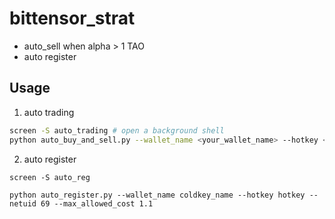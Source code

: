 # bittensor_strat
* auto_sell when alpha > 1 TAO
* auto register

## Usage
1. auto trading
```bash
screen -S auto_trading # open a background shell
python auto_buy_and_sell.py --wallet_name <your_wallet_name> --hotkey <hotkey_name> --netuid <id>
```

2. auto register

```
screen -S auto_reg

python auto_register.py --wallet_name coldkey_name --hotkey hotkey --netuid 69 --max_allowed_cost 1.1
```
